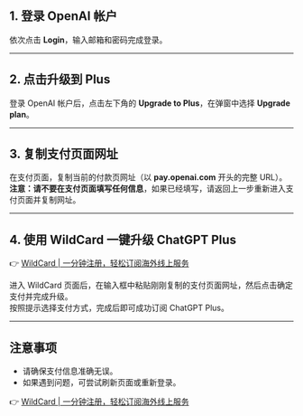 ## 1. 登录 OpenAI 帐户
依次点击 **Login**，输入邮箱和密码完成登录。

---

## 2. 点击升级到 Plus
登录 OpenAI 帐户后，点击左下角的 **Upgrade to Plus**，在弹窗中选择 **Upgrade plan**。

---

## 3. 复制支付页面网址
在支付页面，复制当前的付款页网址（以 **pay.openai.com** 开头的完整 URL）。  
**注意：请不要在支付页面填写任何信息**，如果已经填写，请返回上一步重新进入支付页面并复制网址。

---

## 4. 使用 WildCard 一键升级 ChatGPT Plus
👉 [WildCard | 一分钟注册，轻松订阅海外线上服务](https://bit.ly/bewildcard)

进入 WildCard 页面后，在输入框中粘贴刚刚复制的支付页面网址，然后点击确定支付并完成升级。  
按照提示选择支付方式，完成后即可成功订阅 ChatGPT Plus。

---

## 注意事项
- 请确保支付信息准确无误。
- 如果遇到问题，可尝试刷新页面或重新登录。

👉 [WildCard | 一分钟注册，轻松订阅海外线上服务](https://bit.ly/bewildcard)